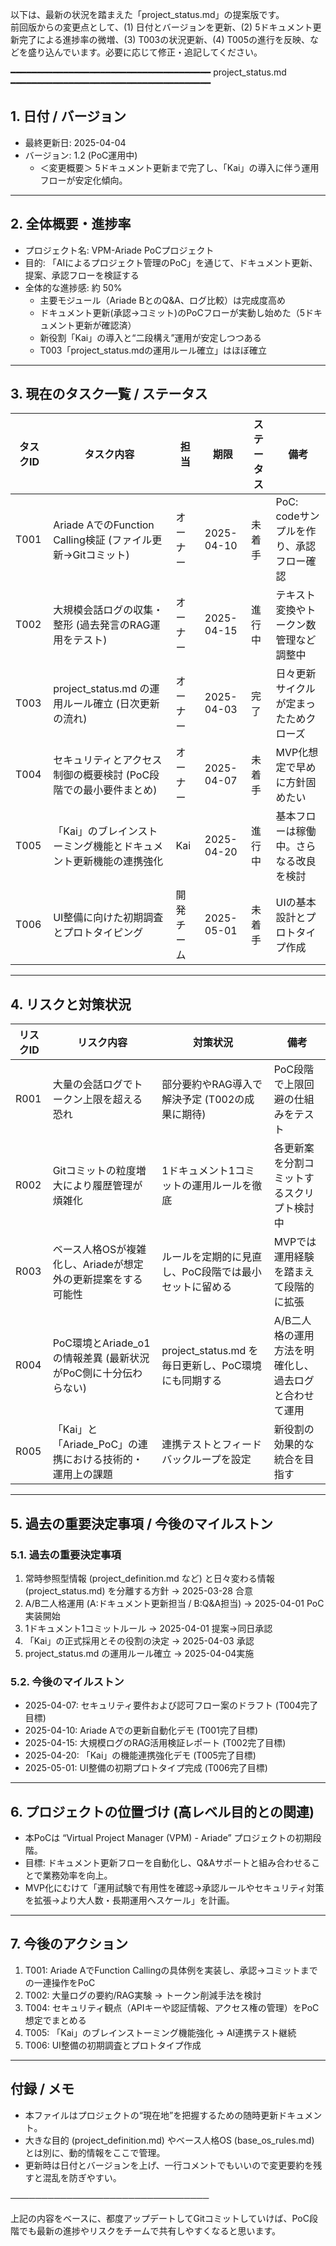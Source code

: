 以下は、最新の状況を踏まえた「project_status.md」の提案版です。  
前回版からの変更点として、(1) 日付とバージョンを更新、(2) 5ドキュメント更新完了による進捗率の微増、(3) T003の状況更新、(4) T005の進行を反映、などを盛り込んでいます。必要に応じて修正・追記してください。

━━━━━━━━━━━━━━━━━━━━━━━━━━━━━━━━━━━━━━
project_status.md
━━━━━━━━━━━━━━━━━━━━━━━━━━━━━━━━━━━━━━

## 1. 日付 / バージョン
- 最終更新日: 2025-04-04
- バージョン: 1.2 (PoC運用中)  
  - ＜変更概要＞ 5ドキュメント更新まで完了し、「Kai」の導入に伴う運用フローが安定化傾向。

---

## 2. 全体概要・進捗率
- プロジェクト名: VPM-Ariade PoCプロジェクト  
- 目的: 「AIによるプロジェクト管理のPoC」を通じて、ドキュメント更新、提案、承認フローを検証する  
- 全体的な進捗感: 約 50%  
  - 主要モジュール（Ariade BとのQ&A、ログ比較）は完成度高め  
  - ドキュメント更新(承認→コミット)のPoCフローが実動し始めた（5ドキュメント更新が確認済）  
  - 新役割「Kai」の導入と“二段構え”運用が安定しつつある  
  - T003「project_status.mdの運用ルール確立」はほぼ確立

---

## 3. 現在のタスク一覧 / ステータス

| タスクID | タスク内容                                                       | 担当         | 期限       | ステータス   | 備考                                    |
|---------|------------------------------------------------------------------|------------|-----------|------------|-----------------------------------------|
| T001    | Ariade AでのFunction Calling検証 (ファイル更新→Gitコミット)         | オーナー     | 2025-04-10 | 未着手      | PoC: codeサンプルを作り、承認フロー確認 |
| T002    | 大規模会話ログの収集・整形 (過去発言のRAG運用をテスト)                | オーナー     | 2025-04-15 | 進行中      | テキスト変換やトークン数管理など調整中  |
| T003    | project_status.md の運用ルール確立 (日次更新の流れ)                | オーナー     | 2025-04-03 | 完了        | 日々更新サイクルが定まったためクローズ  |
| T004    | セキュリティとアクセス制御の概要検討 (PoC段階での最小要件まとめ)       | オーナー     | 2025-04-07 | 未着手      | MVP化想定で早めに方針固めたい            |
| T005    | 「Kai」のブレインストーミング機能とドキュメント更新機能の連携強化     | Kai          | 2025-04-20 | 進行中      | 基本フローは稼働中。さらなる改良を検討   |
| T006    | UI整備に向けた初期調査とプロトタイピング                            | 開発チーム   | 2025-05-01 | 未着手      | UIの基本設計とプロトタイプ作成           |

---

## 4. リスクと対策状況

| リスクID | リスク内容                                                     | 対策状況                                                    | 備考                                                    |
|---------|--------------------------------------------------------------|------------------------------------------------------------|---------------------------------------------------------|
| R001    | 大量の会話ログでトークン上限を超える恐れ                          | 部分要約やRAG導入で解決予定 (T002の成果に期待)              | PoC段階で上限回避の仕組みをテスト                       |
| R002    | Gitコミットの粒度増大により履歴管理が煩雑化                      | 1ドキュメント1コミットの運用ルールを徹底                  | 各更新案を分割コミットするスクリプト検討中              |
| R003    | ベース人格OSが複雑化し、Ariadeが想定外の更新提案をする可能性        | ルールを定期的に見直し、PoC段階では最小セットに留める       | MVPでは運用経験を踏まえて段階的に拡張                   |
| R004    | PoC環境とAriade_o1の情報差異 (最新状況がPoC側に十分伝わらない)       | project_status.md を毎日更新し、PoC環境にも同期する        | A/B二人格の運用方法を明確化し、過去ログと合わせて運用   |
| R005    | 「Kai」と「Ariade_PoC」の連携における技術的・運用上の課題          | 連携テストとフィードバックループを設定                      | 新役割の効果的な統合を目指す                            |

---

## 5. 過去の重要決定事項 / 今後のマイルストン

### 5.1. 過去の重要決定事項
1) 常時参照型情報 (project_definition.md など) と日々変わる情報 (project_status.md) を分離する方針 → 2025-03-28 合意  
2) A/B二人格運用 (A:ドキュメント更新担当 / B:Q&A担当) → 2025-04-01 PoC実装開始  
3) 1ドキュメント1コミットルール → 2025-04-01 提案→同日承認  
4) 「Kai」の正式採用とその役割の決定 → 2025-04-03 承認  
5) project_status.md の運用ルール確立 → 2025-04-04実施

### 5.2. 今後のマイルストン
- 2025-04-07: セキュリティ要件および認可フロー案のドラフト (T004完了目標)  
- 2025-04-10: Ariade Aでの更新自動化デモ (T001完了目標)  
- 2025-04-15: 大規模ログのRAG活用検証レポート (T002完了目標)  
- 2025-04-20: 「Kai」の機能連携強化デモ (T005完了目標)  
- 2025-05-01: UI整備の初期プロトタイプ完成 (T006完了目標)

---

## 6. プロジェクトの位置づけ (高レベル目的との関連)

- 本PoCは “Virtual Project Manager (VPM) - Ariade” プロジェクトの初期段階。  
- 目標: ドキュメント更新フローを自動化し、Q&Aサポートと組み合わせることで業務効率を向上。  
- MVP化にむけて「運用試験で有用性を確認→承認ルールやセキュリティ対策を拡張→より大人数・長期運用へスケール」を計画。

---

## 7. 今後のアクション

1) T001: Ariade AでFunction Callingの具体例を実装し、承認→コミットまでの一連操作をPoC  
2) T002: 大量ログの要約/RAG実験 → トークン削減手法を検討  
3) T004: セキュリティ観点（APIキーや認証情報、アクセス権の管理）をPoC想定でまとめる  
4) T005: 「Kai」のブレインストーミング機能強化 → AI連携テスト継続  
5) T006: UI整備の初期調査とプロトタイプ作成

---

## 付録 / メモ

- 本ファイルはプロジェクトの“現在地”を把握するための随時更新ドキュメント。  
- 大きな目的 (project_definition.md) やベース人格OS (base_os_rules.md) とは別に、動的情報をここで管理。  
- 更新時は日付とバージョンを上げ、一行コメントでもいいので変更要約を残すと混乱を防ぎやすい。  

────────────────────────────────

上記の内容をベースに、都度アップデートしてGitコミットしていけば、PoC段階でも最新の進捗やリスクをチームで共有しやすくなると思います。